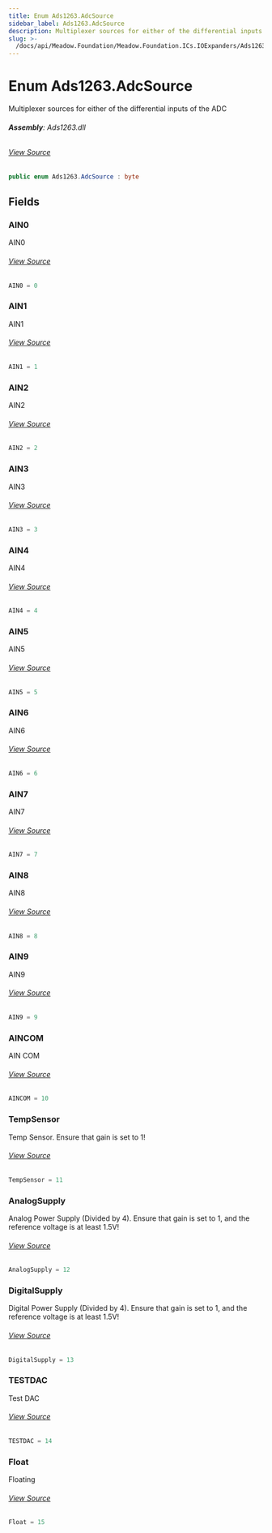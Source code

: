 ```yaml
---
title: Enum Ads1263.AdcSource
sidebar_label: Ads1263.AdcSource
description: Multiplexer sources for either of the differential inputs of the ADC
slug: >-
  /docs/api/Meadow.Foundation/Meadow.Foundation.ICs.IOExpanders/Ads1263.AdcSource
---
```

# Enum Ads1263.AdcSource
Multiplexer sources for either of the differential inputs of the ADC

###### **Assembly**: Ads1263.dll
###### [View Source](https://github.com/WildernessLabs/Meadow.Foundation.git/blob/develop/Source/Meadow.Foundation.Peripherals/ICs.IOExpanders.Ads1263/Driver/Ads1263.Enums.cs#L6)
```csharp title="Declaration"
public enum Ads1263.AdcSource : byte
```
## Fields
### AIN0
AIN0
###### [View Source](https://github.com/WildernessLabs/Meadow.Foundation.git/blob/develop/Source/Meadow.Foundation.Peripherals/ICs.IOExpanders.Ads1263/Driver/Ads1263.Enums.cs#L9)
```csharp title="Declaration"
AIN0 = 0
```
### AIN1
AIN1
###### [View Source](https://github.com/WildernessLabs/Meadow.Foundation.git/blob/develop/Source/Meadow.Foundation.Peripherals/ICs.IOExpanders.Ads1263/Driver/Ads1263.Enums.cs#L11)
```csharp title="Declaration"
AIN1 = 1
```
### AIN2
AIN2
###### [View Source](https://github.com/WildernessLabs/Meadow.Foundation.git/blob/develop/Source/Meadow.Foundation.Peripherals/ICs.IOExpanders.Ads1263/Driver/Ads1263.Enums.cs#L13)
```csharp title="Declaration"
AIN2 = 2
```
### AIN3
AIN3
###### [View Source](https://github.com/WildernessLabs/Meadow.Foundation.git/blob/develop/Source/Meadow.Foundation.Peripherals/ICs.IOExpanders.Ads1263/Driver/Ads1263.Enums.cs#L15)
```csharp title="Declaration"
AIN3 = 3
```
### AIN4
AIN4
###### [View Source](https://github.com/WildernessLabs/Meadow.Foundation.git/blob/develop/Source/Meadow.Foundation.Peripherals/ICs.IOExpanders.Ads1263/Driver/Ads1263.Enums.cs#L17)
```csharp title="Declaration"
AIN4 = 4
```
### AIN5
AIN5
###### [View Source](https://github.com/WildernessLabs/Meadow.Foundation.git/blob/develop/Source/Meadow.Foundation.Peripherals/ICs.IOExpanders.Ads1263/Driver/Ads1263.Enums.cs#L19)
```csharp title="Declaration"
AIN5 = 5
```
### AIN6
AIN6
###### [View Source](https://github.com/WildernessLabs/Meadow.Foundation.git/blob/develop/Source/Meadow.Foundation.Peripherals/ICs.IOExpanders.Ads1263/Driver/Ads1263.Enums.cs#L21)
```csharp title="Declaration"
AIN6 = 6
```
### AIN7
AIN7
###### [View Source](https://github.com/WildernessLabs/Meadow.Foundation.git/blob/develop/Source/Meadow.Foundation.Peripherals/ICs.IOExpanders.Ads1263/Driver/Ads1263.Enums.cs#L23)
```csharp title="Declaration"
AIN7 = 7
```
### AIN8
AIN8
###### [View Source](https://github.com/WildernessLabs/Meadow.Foundation.git/blob/develop/Source/Meadow.Foundation.Peripherals/ICs.IOExpanders.Ads1263/Driver/Ads1263.Enums.cs#L25)
```csharp title="Declaration"
AIN8 = 8
```
### AIN9
AIN9
###### [View Source](https://github.com/WildernessLabs/Meadow.Foundation.git/blob/develop/Source/Meadow.Foundation.Peripherals/ICs.IOExpanders.Ads1263/Driver/Ads1263.Enums.cs#L27)
```csharp title="Declaration"
AIN9 = 9
```
### AINCOM
AIN COM
###### [View Source](https://github.com/WildernessLabs/Meadow.Foundation.git/blob/develop/Source/Meadow.Foundation.Peripherals/ICs.IOExpanders.Ads1263/Driver/Ads1263.Enums.cs#L29)
```csharp title="Declaration"
AINCOM = 10
```
### TempSensor
Temp Sensor. Ensure that gain is set to 1!
###### [View Source](https://github.com/WildernessLabs/Meadow.Foundation.git/blob/develop/Source/Meadow.Foundation.Peripherals/ICs.IOExpanders.Ads1263/Driver/Ads1263.Enums.cs#L31)
```csharp title="Declaration"
TempSensor = 11
```
### AnalogSupply
Analog Power Supply (Divided by 4). Ensure that gain is set to 1, and the reference voltage is at least 1.5V!
###### [View Source](https://github.com/WildernessLabs/Meadow.Foundation.git/blob/develop/Source/Meadow.Foundation.Peripherals/ICs.IOExpanders.Ads1263/Driver/Ads1263.Enums.cs#L33)
```csharp title="Declaration"
AnalogSupply = 12
```
### DigitalSupply
Digital Power Supply (Divided by 4). Ensure that gain is set to 1, and the reference voltage is at least 1.5V!
###### [View Source](https://github.com/WildernessLabs/Meadow.Foundation.git/blob/develop/Source/Meadow.Foundation.Peripherals/ICs.IOExpanders.Ads1263/Driver/Ads1263.Enums.cs#L35)
```csharp title="Declaration"
DigitalSupply = 13
```
### TESTDAC
Test DAC
###### [View Source](https://github.com/WildernessLabs/Meadow.Foundation.git/blob/develop/Source/Meadow.Foundation.Peripherals/ICs.IOExpanders.Ads1263/Driver/Ads1263.Enums.cs#L37)
```csharp title="Declaration"
TESTDAC = 14
```
### Float
Floating
###### [View Source](https://github.com/WildernessLabs/Meadow.Foundation.git/blob/develop/Source/Meadow.Foundation.Peripherals/ICs.IOExpanders.Ads1263/Driver/Ads1263.Enums.cs#L39)
```csharp title="Declaration"
Float = 15
```
